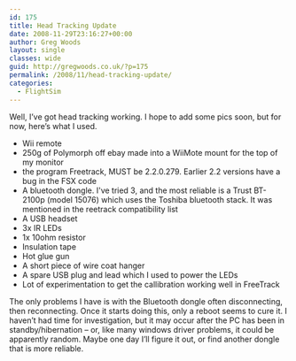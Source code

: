 ```yaml
---
id: 175
title: Head Tracking Update
date: 2008-11-29T23:16:27+00:00
author: Greg Woods
layout: single
classes: wide
guid: http://gregwoods.co.uk/?p=175
permalink: /2008/11/head-tracking-update/
categories:
  - FlightSim
---
```

Well, I’ve got head tracking working. I hope to add some pics soon, but for now, here’s what I used.

* Wii remote
* 250g of Polymorph off ebay made into a WiiMote mount for the top of my monitor
* the program Freetrack, MUST be 2.2.0.279. Earlier 2.2 versions have a bug in the FSX code
* A bluetooth dongle. I've tried 3, and the most reliable is a Trust BT-2100p (model 15076) which uses the Toshiba bluetooth stack. It was mentioned in the reetrack compatibility list
* A USB headset
* 3x IR LEDs
* 1x 10ohm resistor
* Insulation tape
* Hot glue gun
* A short piece of wire coat hanger
* A spare USB plug and lead which I used to power the LEDs
* Lot of experimentation to get the callibration working well in FreeTrack

The only problems I have is with the Bluetooth dongle often disconnecting, then reconnecting. Once it starts doing this, only a reboot seems to cure it. I haven’t had time for investigation, but it may occur after the PC has been in standby/hibernation – or, like many windows driver problems, it could be apparently random. Maybe one day I’ll figure it out, or find another dongle that is more reliable.